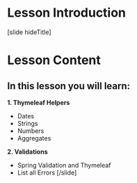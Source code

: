 # Lesson Introduction

[slide hideTitle]

# Lesson Content

## In this lesson you will learn:

**1. Thymeleaf Helpers**

- Dates
- Strings
- Numbers
- Aggregates

**2. Validations**

- Spring Validation and Thymeleaf
- List all Errors
[/slide]